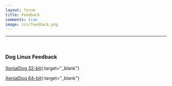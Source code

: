 ```yaml
---
layout: forum
title: Feedback
comments: true
image: css/feedback.png
---
```


---
<br>


### Dog Linux Feedback   


[XenialDog 32-bit](html/xen32.html){:target="_blank"}   

[XenialDog 64-bit](html/xen64.html){:target="_blank"}


